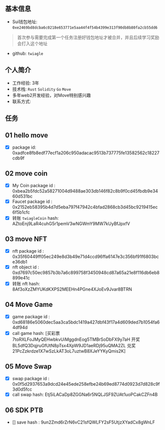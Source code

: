 ## 基本信息
- Sui钱包地址: `0xe2469bd8dcba6c0218e653771e5aa44f4f54b4399e313f90db8b80fa2cb55dd6`
> 首次参与需要完成第一个任务注册好钱包地址才被合并，并且后续学习奖励会打入这个地址
- github: `twiagle`

## 个人简介
- 工作经验: 3年
- 技术栈: `Rust` `Solidity` `Go` `Move`
- 多年web2开发经验，对Move特别感兴趣
- 联系方式:  

## 任务

##   01 hello move  
- [x] package id: 0xadfce8fb8edf77ecf1a206c950adacac9513b737775fe13582562c18227cdb9f

##   02 move coin
- [x] My Coin package id : 0xbea2b5fdc52a58271004d9488ae303db146f82c8b9f0cd45fbdb9e3460d531bc
- [x] Faucet package id : 0x2152eb58395b4d7d5eba797f47942c4bfad2868cb3d45bc9219415ec6f5b1cfc
- [x] 转账 `twiagleCoin` hash: AZtoEnj9LaR4cuhG5r1pemV3wNGWmY9MW7kUyBfJpxfV

##   03 move NFT
- [x] nft package id : 0x35f60449ff05ec249e8d3b49e71d4ccd96ffa6147e3c356bf91f6803bce36db1
- [x] nft object id : 0xd7697c50ec9857b3b7a6c899758f3450948cd87a65a21e8f116db6eb8899e41c
- [x] 转账 nft  hash: 8Af3oXzZMYUKdKXPS2MEEHn4PGne4XJoEv9Jvar8BTRN

##   04 Move Game
- [x] game package id : 0xd68186e5060dec5aa3ca5bdc1419a427dbf43f17a4d609ded7b1054fa64df94d
- [x] call game hash: [买彩票7toRXLFoJMyQEHwbkvUiMggdnEog5TMBrSoDbFX9y7aH 开奖BL5dfQ3DqjruGfUtN8pTsx4XpW9JD1aeRDj95uQMA2ZL 兑奖21PcZzkrdze1X7wSzLkAT3oL7uztwB8XJeYYKyQmis2K]

##   05 Move Swap
- [x] swap package id : 0x0f5d2937653a9dcd24e45ede258efbe24b69ed8774d0923d7d828c9f3d0d5fcc
- [x] call swap hash: Etj5iLACaDp8ZGGNa6r5NQLJSF9ZUAt1uoPCakCZFn4B

##   06 SDK PTB
- [] save hash : 9un2Zmd6rZrN6vC21sfQWLFY2sF5UtjzXYadCx8gWnLF
